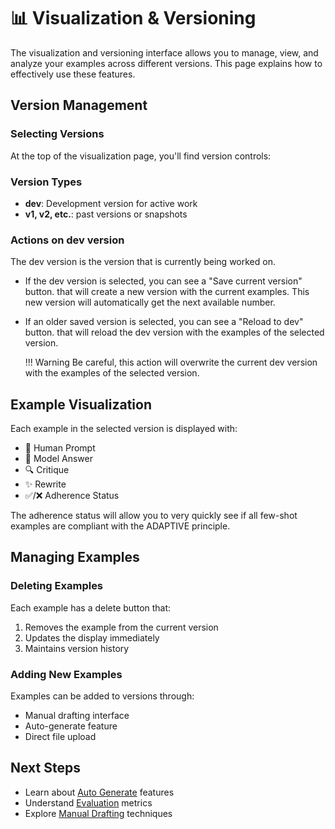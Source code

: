 # 📊 Visualization & Versioning

The visualization and versioning interface allows you to manage, view, and analyze your examples across different versions. This page explains how to effectively use these features.

## Version Management

### Selecting Versions

At the top of the visualization page, you'll find version controls:

### Version Types

- **dev**: Development version for active work
- **v1, v2, etc.**: past versions or snapshots

### Actions on dev version

The dev version is the version that is currently being worked on.

- If the dev version is selected, you can see a "Save current version" button. that will create a new version with the current examples. This new version will automatically get the next available number.

- If an older saved version is selected, you can see a "Reload to dev" button. that will reload the dev version with the examples of the selected version.

  !!! Warning
  Be careful, this action will overwrite the current dev version with the examples of the selected version.

## Example Visualization

Each example in the selected version is displayed with:

- 📝 Human Prompt
- 🤖 Model Answer
- 🔍 Critique
- ✨ Rewrite
- ✅/❌ Adherence Status

The adherence status will allow you to very quickly see if all few-shot examples are compliant with the ADAPTIVE principle.

## Managing Examples

### Deleting Examples

Each example has a delete button that:

1. Removes the example from the current version
2. Updates the display immediately
3. Maintains version history

### Adding New Examples

Examples can be added to versions through:

- Manual drafting interface
- Auto-generate feature
- Direct file upload

## Next Steps

- Learn about [Auto Generate](auto-generate.md) features
- Understand [Evaluation](evaluation.md) metrics
- Explore [Manual Drafting](manual-drafting.md) techniques
